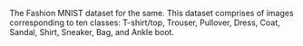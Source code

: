 The Fashion MNIST dataset for the same. This dataset comprises of images corresponding to ten classes: T-shirt/top, Trouser, Pullover, Dress, Coat, Sandal, Shirt, Sneaker, Bag, and Ankle boot.
